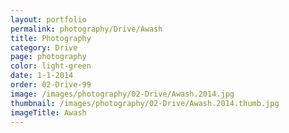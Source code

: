 ```yaml
---
layout: portfolio
permalink: photography/Drive/Awash
title: Photography
category: Drive
page: photography
color: light-green
date: 1-1-2014
order: 02-Drive-99
image: /images/photography/02-Drive/Awash.2014.jpg
thumbnail: /images/photography/02-Drive/Awash.2014.thumb.jpg
imageTitle: Awash
---
```


